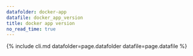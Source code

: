```yaml
---
datafolder: docker-app
datafile: docker_app_version
title: docker app version
no_read_time: true
---
```

<!--
Sorry, but the contents of this page are automatically generated from
Docker's source code. If you want to suggest a change to the text that appears
here, you'll need to find the string by searching this repo:

https://github.com/docker/app
-->
{% include cli.md datafolder=page.datafolder datafile=page.datafile %}
